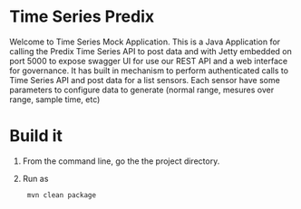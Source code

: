 # Time Series Predix
Welcome to Time Series Mock Application. This is a Java Application for calling the Predix Time Series API to post data and with Jetty embedded on port 5000 to expose swagger UI for use our REST API and a web interface for governance. It has built in mechanism to perform authenticated calls to Time Series API and post data for a list sensors. Each sensor have some parameters to configure data to generate (normal range, mesures over range, sample time, etc)

# Build it

1. From the command line, go the the project directory.
2. Run as

        mvn clean package
